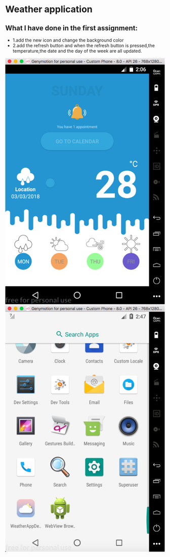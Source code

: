 # Weather application

What I have done in the first assignment:
-----------------------------------------
* 1.add the new icon and change the background color
* 2.add the refresh button and when the refresh button is pressed,the temperature,the date and the day of the week are all updated.

![image](https://github.com/RyanSkyyy/weather-application/blob/master/weather.png)
![image](https://github.com/RyanSkyyy/weather-application/blob/master/weather2.png)

